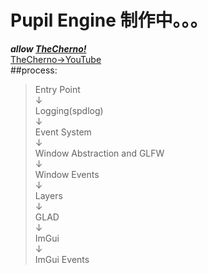 # Pupil Engine 制作中。。。<br>
***allow [TheCherno!](https://github.com/TheCherno)***  
[TheCherno->YouTube](https://www.youtube.com/user/TheChernoProject)  
##process:  
>Entry Point  
↓  
Logging(spdlog)  
↓  
Event System  
↓  
Window Abstraction and GLFW  
↓  
Window Events  
↓  
Layers  
↓  
GLAD  
↓  
ImGui  
↓  
ImGui Events  
